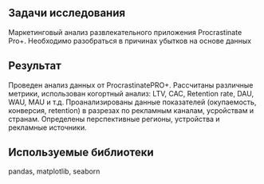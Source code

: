 ## Задачи исследования

Маркетинговый анализ развлекательного приложения Procrastinate Pro+. 
Необходимо разобраться в причинах убытков на основе данных

## Результат

Проведен анализ данных от ProcrastinatePRO+.
Рассчитаны различные метрики, использован когортный анализ: LTV, CAC, Retention rate, DAU, WAU, MAU и т.д.
Проанализированы данные показателей (окупаемость, конверсия, retention) в разрезах по рекламным каналам, усройствам и странам.
Определены перспективные регионы, устройства и рекламные источники.

## Используемые библиотеки
pandas, matplotlib, seaborn
